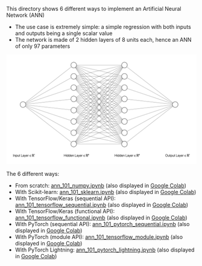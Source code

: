 This directory shows 6 different ways to implement an Artificial Neural Network (ANN)
* The use case is extremely simple: a simple regression with both inputs and outputs being a single scalar value
* The network is made of 2 hidden layers of 8 units each, hence an ANN of only 97 parameters

![ANN architecture](ann_101.png?raw=true)

The 6 different ways:
* From scratch: [ann_101_numpy.ipynb](ann_101_numpy.ipynb) (also displayed in [Google Colab](https://colab.research.google.com/drive/1gx0iyzh7yKybdixeW-PHlu38xgEHvXRW?usp=sharing))
* With Scikit-learn: [ann_101_sklearn.ipynb](ann_101_sklearn.ipynb) (also displayed in [Google Colab](https://colab.research.google.com/drive/1gx0iyzh7yKybdixeW-PHlu38xgEHvXRW?usp=sharing))
* With TensorFlow/Keras (sequential API): [ann_101_tensorflow_sequential.ipynb](ann_101_tensorflow_sequential.ipynb) (also displayed in [Google Colab](https://colab.research.google.com/drive/1HdwtJ8R4XwBXJJeDpz8cnJlbCXqa93ET?usp=sharing))
* With TensorFlow/Keras (functional API): [ann_101_tensorflow_functional.ipynb](ann_101_tensorflow_functional.ipynb) (also displayed in [Google Colab](https://colab.research.google.com/drive/1ZbS9iUJhMl9XVm7UJohfTjqMfgT3bYA8?usp=sharing))
* With PyTorch (sequential API): [ann_101_pytorch_sequential.ipynb](ann_101_pytorch_sequential.ipynb) (also displayed in [Google Colab](https://colab.research.google.com/drive/1hbdmxh2HBkR99QkrnE5a3cCunaBljWU_?usp=sharing))
* With PyTorch (module API): [ann_101_tensorflow_module.ipynb](ann_101_pytorch_module.ipynb) (also displayed in [Google Colab](https://colab.research.google.com/drive/1JLEe_1ceNZ0Wpbqn3ucHUs0GqJJEBb2i?usp=sharing))
* With PyTorch Lightning: [ann_101_pytorch_lightning.ipynb](ann_101_pytorch_lightning.ipynb) (also displayed in [Google Colab](https://colab.research.google.com/drive/19TtIgFoxZx8w3-p3dUsby2kaHTWH-Rex?usp=sharing))

